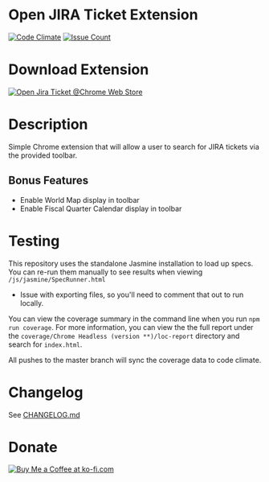 # Open JIRA Ticket Extension
[![Code Climate](https://codeclimate.com/github/jjwong/open_jira_ticket_toolbar/badges/gpa.svg)](https://codeclimate.com/github/jjwong/open_jira_ticket_toolbar)
[![Issue Count](https://codeclimate.com/github/jjwong/open_jira_ticket_toolbar/badges/issue_count.svg)](https://codeclimate.com/github/jjwong/open_jira_ticket_toolbar)

# Download Extension
[![Open Jira Ticket @Chrome Web Store](https://storage.googleapis.com/web-dev-uploads/image/WlD8wC6g8khYWPJUsQceQkhXSlv1/mPGKYBIR2uCP0ApchDXE.png "Open Jira Ticket @Chrome Web Store")](https://chrome.google.com/webstore/detail/open-jira-ticket/blblhnpjhhjdbgbcgmmldohpalmbedci?hl=en-US)

# Description
Simple Chrome extension that will allow a user to search for JIRA tickets via the provided toolbar.

## Bonus Features
* Enable World Map display in toolbar
* Enable Fiscal Quarter Calendar display in toolbar

# Testing
This repository uses the standalone Jasmine installation to load up specs. You can re-run them manually to see results when viewing `/js/jasmine/SpecRunner.html`

* Issue with exporting files, so you'll need to comment that out to run locally.

You can view the coverage summary in the command line when you run `npm run coverage`.
For more information, you can view the the full report under the `coverage/Chrome Headless (version **)/loc-report` directory and search for `index.html`.

All pushes to the master branch will sync the coverage data to code climate.

# Changelog
See [CHANGELOG.md](CHANGELOG.md)

# Donate
[![Buy Me a Coffee at ko-fi.com](https://storage.ko-fi.com/cdn/kofi1.png?v=3 "Buy Me a Coffee at ko-fi.com")](https://ko-fi.com/A0A3H3GR7)